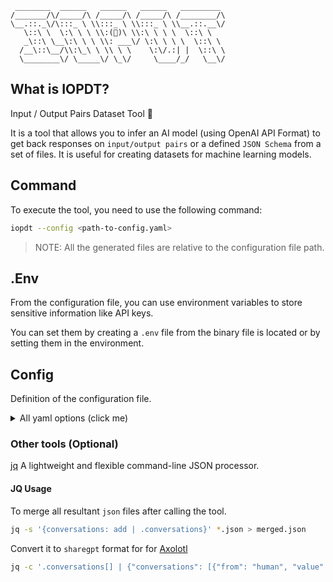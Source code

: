 ```
 ________  ______   ______   ______   _________  
/_______/\/_____/\ /_____/\ /_____/\ /________/\ 
\__.::._\/\:::_ \ \\:::_ \ \\:::_ \ \\__.::.__\/ 
   \::\ \  \:\ \ \ \\:(🤖)\ \\:\ \ \ \  \::\ \   
   _\::\ \__\:\ \ \ \\: ___\/ \:\ \ \ \  \::\ \  
  /__\::\__/\\:\_\ \ \\ \ \    \:\/.:| |  \::\ \ 
  \________\/ \_____\/ \_\/     \____/_/   \__\/ 
```

## What is IOPDT?

Input / Output Pairs Dataset Tool 🤖

It is a tool that allows you to infer an AI model (using OpenAI API Format) to get back responses on `input/output pairs` or a defined `JSON Schema` from a set of files. It is useful for creating datasets for machine learning models.

## Command

To execute the tool, you need to use the following command:

```sh
iopdt --config <path-to-config.yaml>
```
> NOTE: All the generated files are relative to the configuration file path.

## .Env

From the configuration file, you can use environment variables to store sensitive information like API keys.

You can set them by creating a `.env` file from the binary file is located or by setting them in the environment.

## Config

Definition of the configuration file.

<details>
<summary>All yaml options (click me)</summary>

```yaml
## The target to use for the process
## The target is a set of configurations for the API
## that is compatible with the OpenAI API
targets:
  - name: openai # The name of the target
    api_url: https://api.openai.com/v1/ # The URL of the API
    api_key_env: OPENAI_API_KEY # The environment variable that contains the API key

## The process to execute during the inference
## it may contain multiple processes, each process
## will be executed in order
processes:
  - name: dialog-with-chat-gpt3 # The name of the process
    model: gpt-3.5-turbo-0125 # The model to use
    target: openai # The target configuration to use when calling the API
    temperature: 0.6 # The temperature to use when calling the API. Use `0` to disable
    # The maximum tokens to use when calling the API. 
    ## Max depends on the model and use `0` to disable and 
    # use the default value for the model.
    max_tokens: 2100 
    chunk_size: 2100 # The chunk size in which the input will be split to call the API. default: 4096
    skip: false # Ignore the process when executing the tool. default: false
    # The input to use when calling the API, 
    # it can be a path to a file or a pattern to match multiple files. 
    ## NOTE: All files are relative to the configuration file path.
    documents:
      - corpus/*.txt
    # The output directory to save the results. 
    # This directory is relative to the configuration file path.
    # default: output
    output_dir: output/corpus
    # The instruction to the system (Context) to use when calling the API
    # Try to be as specific as possible to get the best results.
    # The Tool first try to find all JSON inside ````json ... ```` and then if not, parse the whole text.
    system_prompt: |
      You are a smart person that creates questions in 'input' and 'output' pairs from the given document.
      Expected response format:

      ```json
      {
        "questions": [
          {
            "input": "What is the capital of France?",
            "output": "Paris"
          }
        ]
      }
      ```
    # User prompt to use when calling the API.
    # It uses .Document which is the text extracted
    # from the documents splitted by the chunk size.
    user_prompt: |
      Here is the document:
      {{ .Document }}
    # If the response is a JSON object, it will use the JSON schema 
    # to validate the response and extract the data.
    # If the data is not valid, then saves a txt.
    ## NOTE: Follow the JSON Schema format:
    ## https://json-schema.org/learn/getting-started-step-by-step
    json_schema:
      type: object
      properties:
        questions:
          type: array
          items:
            type: object
            properties:
              input:
                type: string
              output:
                type: string
            required: [input, output]
      required: [questions]
```
</details>

### Other tools (Optional)

[jq](https://jqlang.github.io/jq/) A lightweight and flexible command-line JSON processor.

#### JQ Usage

To merge all resultant `json` files after calling the tool.

```sh
jq -s '{conversations: add | .conversations}' *.json > merged.json
```

Convert it to `sharegpt` format for for [Axolotl](https://github.com/OpenAccess-AI-Collective/axolotl?tab=readme-ov-file#dataset)

```sh
jq -c '.conversations[] | {"conversations": [{"from": "human", "value": .input}, {"from": "gpt", "value": .output}]}' merged.json > transformed.jsonl
```
